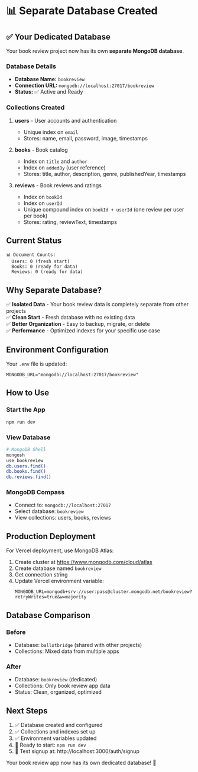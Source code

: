 # 📊 Separate Database Created

## ✅ Your Dedicated Database

Your book review project now has its own **separate MongoDB database**.

### Database Details

- **Database Name:** `bookreview`
- **Connection URL:** `mongodb://localhost:27017/bookreview`
- **Status:** ✅ Active and Ready

### Collections Created

1. **users** - User accounts and authentication
   - Unique index on `email`
   - Stores: name, email, password, image, timestamps

2. **books** - Book catalog
   - Index on `title` and `author`
   - Index on `addedBy` (user reference)
   - Stores: title, author, description, genre, publishedYear, timestamps

3. **reviews** - Book reviews and ratings
   - Index on `bookId`
   - Index on `userId`
   - Unique compound index on `bookId + userId` (one review per user per book)
   - Stores: rating, reviewText, timestamps

## Current Status

```
📊 Document Counts:
  Users: 0 (fresh start)
  Books: 0 (ready for data)
  Reviews: 0 (ready for data)
```

## Why Separate Database?

✅ **Isolated Data** - Your book review data is completely separate from other projects  
✅ **Clean Start** - Fresh database with no existing data  
✅ **Better Organization** - Easy to backup, migrate, or delete  
✅ **Performance** - Optimized indexes for your specific use case  

## Environment Configuration

Your `.env` file is updated:
```
MONGODB_URL="mongodb://localhost:27017/bookreview"
```

## How to Use

### Start the App
```bash
npm run dev
```

### View Database
```bash
# MongoDB Shell
mongosh
use bookreview
db.users.find()
db.books.find()
db.reviews.find()
```

### MongoDB Compass
- Connect to: `mongodb://localhost:27017`
- Select database: `bookreview`
- View collections: users, books, reviews

## Production Deployment

For Vercel deployment, use MongoDB Atlas:

1. Create cluster at https://www.mongodb.com/cloud/atlas
2. Create database named `bookreview`
3. Get connection string
4. Update Vercel environment variable:
   ```
   MONGODB_URL=mongodb+srv://user:pass@cluster.mongodb.net/bookreview?retryWrites=true&w=majority
   ```

## Database Comparison

### Before
- Database: `ballotbridge` (shared with other projects)
- Collections: Mixed data from multiple apps

### After
- Database: `bookreview` (dedicated)
- Collections: Only book review app data
- Status: Clean, organized, optimized

## Next Steps

1. ✅ Database created and configured
2. ✅ Collections and indexes set up
3. ✅ Environment variables updated
4. 🚀 Ready to start: `npm run dev`
5. 📝 Test signup at: http://localhost:3000/auth/signup

Your book review app now has its own dedicated database! 🎉
